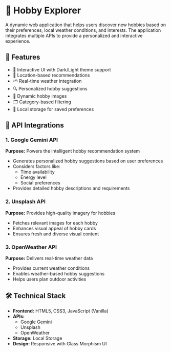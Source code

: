 # 🎯 Hobby Explorer

A dynamic web application that helps users discover new hobbies based on their preferences, local weather conditions, and interests. The application integrates multiple APIs to provide a personalized and interactive experience.

## 🌟 Features

- 🎨 Interactive UI with Dark/Light theme support
- 📍 Location-based recommendations
- ⛅ Real-time weather integration
- 🔍 Personalized hobby suggestions
- 📸 Dynamic hobby images
- 🗂️ Category-based filtering
- 💾 Local storage for saved preferences

## 🔌 API Integrations

### 1. Google Gemini API
**Purpose:** Powers the intelligent hobby recommendation system
- Generates personalized hobby suggestions based on user preferences
- Considers factors like:
  - Time availability
  - Energy level
  - Social preferences
- Provides detailed hobby descriptions and requirements

### 2. Unsplash API
**Purpose:** Provides high-quality imagery for hobbies
- Fetches relevant images for each hobby
- Enhances visual appeal of hobby cards
- Ensures fresh and diverse visual content

### 3. OpenWeather API
**Purpose:** Delivers real-time weather data
- Provides current weather conditions
- Enables weather-based hobby suggestions
- Helps users plan outdoor activities

## 🛠️ Technical Stack

- **Frontend:** HTML5, CSS3, JavaScript (Vanilla)
- **APIs:** 
  - Google Gemini
  - Unsplash
  - OpenWeather
- **Storage:** Local Storage
- **Design:** Responsive with Glass Morphism UI
